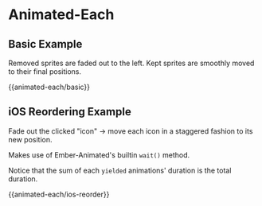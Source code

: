 # Animated-Each

## Basic Example

Removed sprites are faded out to the left. Kept sprites are smoothly moved to their final positions.

{{animated-each/basic}}

## iOS Reordering Example

Fade out the clicked "icon" -> move each icon in a staggered fashion to its new position.

Makes use of Ember-Animated's builtin `wait()` method.

Notice that the sum of each `yielded` animations' duration is the total duration.

{{animated-each/ios-reorder}}
